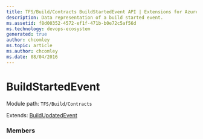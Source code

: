 ```yaml
---
title: TFS/Build/Contracts BuildStartedEvent API | Extensions for Azure DevOps Services
description: Data representation of a build started event.
ms.assetid: f8d00352-4572-ef1f-471b-b0e72c5af56d
ms.technology: devops-ecosystem
generated: true
author: chcomley
ms.topic: article
ms.author: chcomley
ms.date: 08/04/2016
---
```


# BuildStartedEvent

Module path: `TFS/Build/Contracts`

Extends: [BuildUpdatedEvent](./BuildUpdatedEvent.md)

### Members


